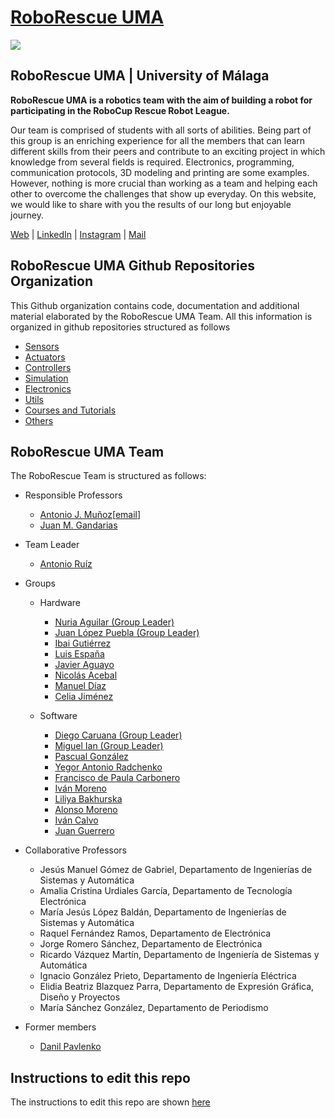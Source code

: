 # [RoboRescue UMA](https://roborescue.uma.es)

<img src="https://roborescue.uma.es/wp-content/uploads/2021/07/cropped-cropped-Logo-Youtube-03-03.png" align="center">

## RoboRescue UMA | University of Málaga

**RoboRescue UMA is a robotics team with the aim of building a robot for participating in the RoboCup Rescue Robot League.**

Our team is comprised of students with all sorts of abilities. Being part of this group is an enriching experience for all the members that can learn different skills from their peers and contribute to an exciting project in which knowledge from several fields is required. Electronics, programming, communication protocols, 3D modeling and printing are some examples. However, nothing is more crucial than working as a team and helping each other to overcome the challenges that show up everyday. On this website, we would like to share with you the results of our long but enjoyable journey. 


[Web](https://roborescue.uma.es/) |
[LinkedIn](https://www.linkedin.com/company/roborescue-uma/) |
[Instagram](https://www.instagram.com/roborescueuma/?igshid=YmMyMTA2M2Y%3D) |
[Mail](mailto:roborescue@uma.es)

## RoboRescue UMA Github Repositories Organization

This Github organization contains code, documentation and additional material elaborated by the RoboRescue UMA Team. All this information is organized in github repositories structured as follows

- [Sensors](https://github.com/RoboRescueUMA/.github/blob/main/docs/sensors_repos.md)
- [Actuators](https://github.com/RoboRescueUMA/.github/blob/main/docs/actuators_repos.md)
- [Controllers](https://github.com/RoboRescueUMA/.github/blob/main/docs/controllers_repos.md)
- [Simulation](https://github.com/RoboRescueUMA/.github/blob/main/docs/simulation_repos.md)
- [Electronics](https://github.com/RoboRescueUMA/.github/blob/main/docs/electronics_repos.md)
- [Utils](https://github.com/RoboRescueUMA/.github/blob/main/docs/utils_repos.md)
- [Courses and Tutorials](https://github.com/RoboRescueUMA/.github/blob/main/docs/tutorials_repos.md)
- [Others](https://github.com/RoboRescueUMA/.github/blob/main/docs/tutorials_repos.md)


## RoboRescue UMA Team
The RoboRescue Team is structured as follows:

- Responsible Professors
  - [Antonio J. Muñoz](https://github.com/ajmunoz00)[[email]()]
  - [Juan M. Gandarias](https://github.com/jmgandarias)

- Team Leader
  - [Antonio Ruíz](https://github.com/Nano98)

- Groups
  - Hardware
    - [Nuria Aguilar (Group Leader)](https://github.com/nuaguisan)
    - [Juan López Puebla (Group Leader)](https://github.com/JuanLopezP)
    - [Ibai Gutiérrez](https://github.com/IbaiGutierrezPaez)
    - [Luis España](https://github.com/LuisEC0)
    - [Javier Aguayo](https://github.com/Jackks27)
    - [Nicolás Acebal](https://github.com/harasmeant)
    - [Manuel Díaz](https://github.com/manudg05)
    - [Celia Jiménez](https://github.com/CeliaJim)

  - Software
    - [Diego Caruana (Group Leader)](https://github.com/DiegoCaruanaMontes)
    - [Miguel Ian (Group Leader)](https://github.com/MiguelIIan)
    - [Pascual González](https://github.com/Paskuich)
    - [Yegor Antonio Radchenko](https://github.com/YegorRad)
    - [Francisco de Paula Carbonero](https://github.com/Stalegaard)
    - [Iván Moreno](https://github.com/TnTivanTnT)
    - [Liliya Bakhurska](https://github.com/lilibak)
    - [Alonso Moreno](https://github.com/alonsomornguti)
    - [Iván Calvo](https://github.com/IvanCS-Chenfu)
    - [Juan Guerrero](https://github.com/Juan-Gue)




- Collaborative Professors
  - Jesús Manuel Gómez de Gabriel, Departamento de Ingenierías de Sistemas y Automática
  - Amalia Cristina Urdiales García, Departamento de Tecnología Electrónica
  - María Jesús López Baldán, Departamento de Ingenierías de Sistemas y Automática
  - Raquel Fernández Ramos, Departamento de Electrónica 
  - Jorge Romero Sánchez, Departamento de Electrónica 
  - Ricardo Vázquez Martín, Departamento de Ingeniería de Sistemas y Automática 
  - Ignacio González Prieto, Departamento de Ingeniería Eléctrica 
  - Elidia Beatriz Blazquez Parra, Departamento de Expresión Gráfica, Diseño y Proyectos
  - María Sánchez González, Departamento de Periodismo
 
- Former members
  - [Danil Pavlenko](https://github.com/Danilrivero)

## Instructions to edit this repo

The instructions to edit this repo are shown [here](../README.md)



















